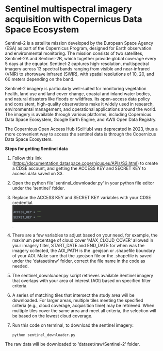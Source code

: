 # Sentinel multispectral imagery acquisition with Copernicus Data Space Ecosystem

Sentinel-2 is a satellite mission developed by the European Space Agency (ESA) as part of the Copernicus Program, designed for Earth observation and environmental monitoring. The mission consists of two satellites, Sentinel-2A and Sentinel-2B, which together provide global coverage every 5 days at the equator. Sentinel-2 captures high-resolution, multispectral imagery across 13 spectral bands ranging from visible and near-infrared (VNIR) to shortwave infrared (SWIR), with spatial resolutions of 10, 20, and 60 meters depending on the band.

Sentinel-2 imagery is particularly well-suited for monitoring vegetation health, land use and land cover change, coastal and inland water bodies, and natural disasters like floods or wildfires. Its open-access data policy and consistent, high-quality observations make it widely used in research, environmental management, and operational applications around the world. The imagery is available through various platforms, including Copernicus Data Space Ecosystem, Google Earth Engine, and AWS Open Data Registry.

The Copernicus Open Access Hub (SciHub) was deprecated in 2023, thus a more convenient way to access the sentinel data is through the Copernicus Data Space Ecosystem. 


**Steps for getting Sentinel data**

1. Follow this link (https://documentation.dataspace.copernicus.eu/APIs/S3.html) to create a CDSE account, and getting the ACCESS KEY and SECRET KEY to access data saved on S3.
2. Open the python file 'sentinel_downloader.py' in your python file editor under the 'sentinel' folder.
3. Replace the ACCESS KEY and SECRET KEY variables with your CDSE credential.![Alt text](screenshots/keys.png).
4. There are a few variables to adjust based on your need, for example, the maximum percentage of cloud cover 'MAX_CLOUD_COVER' allowed in your imagery filter, START_DATE and END_DATE for when was the imagery collected, the AOI_PATH is the .geojson or .shapefile boundary of your AOI. Make sure that the .geojson file or the .shapefile is saved under the 'dataset/raw' folder, correct the file name in the code as needed.
5. The sentinel_downloader.py script retrieves available Sentinel imagery that overlaps with your area of interest (AOI) based on specified filter criteria.
6. A series of matching tiles that intersect the study area will be downloaded. For larger areas, multiple tiles meeting the specified criteria (e.g., cloud coverage, acquisition time) may be retrieved. When multiple tiles cover the same area and meet all criteria, the selection will be based on the lowest cloud coverage.
7. Run this code on terminal, to download the sentinel imagery: 

    `python sentinel_downloader.py`

The raw data will be downloaded to 'dataset/raw/Sentinel-2' folder.